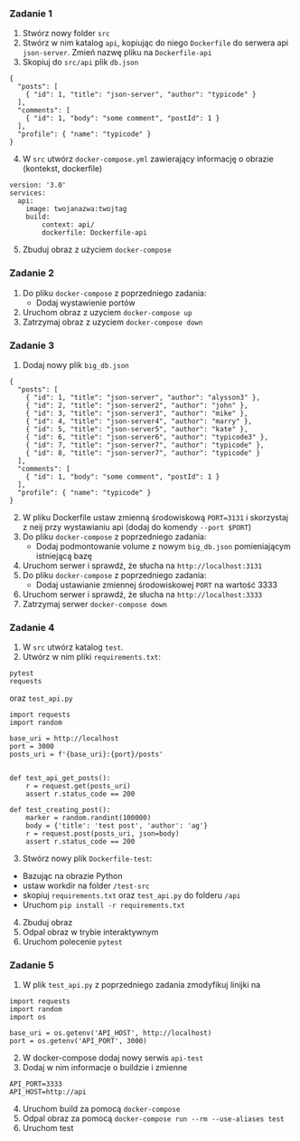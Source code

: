 ### Zadanie 1
1. Stwórz nowy folder `src`
2. Stwórz w nim katalog `api`, kopiując do niego `Dockerfile` do serwera api `json-server`. Zmień nazwę pliku na `Dockerfile-api`
3. Skopiuj do `src/api` plik `db.json`
```
{
  "posts": [
    { "id": 1, "title": "json-server", "author": "typicode" }
  ],
  "comments": [
    { "id": 1, "body": "some comment", "postId": 1 }
  ],
  "profile": { "name": "typicode" }
}
``` 
4. W `src` utwórz `docker-compose.yml` zawierający informację o obrazie (kontekst, dockerfile)
```
version: '3.0'
services:
  api:
    image: twojanazwa:twojtag
    build: 
        context: api/
        dockerfile: Dockerfile-api
```
5. Zbuduj obraz z użyciem `docker-compose`

### Zadanie 2 
1. Do pliku `docker-compose` z poprzedniego zadania:
	- Dodaj wystawienie portów
2. Uruchom obraz z uzyciem `docker-compose up`
3. Zatrzymaj obraz z uzyciem `docker-compose down`

### Zadanie 3
1. Dodaj nowy plik `big_db.json`
```
{
  "posts": [
    { "id": 1, "title": "json-server", "author": "alysson3" },
    { "id": 2, "title": "json-server2", "author": "john" },
    { "id": 3, "title": "json-server3", "author": "mike" },
    { "id": 4, "title": "json-server4", "author": "marry" },
    { "id": 5, "title": "json-server5", "author": "kate" },
    { "id": 6, "title": "json-server6", "author": "typicode3" },
    { "id": 7, "title": "json-server7", "author": "typicode" },
    { "id": 8, "title": "json-server7", "author": "typicode" }
  ],
  "comments": [
    { "id": 1, "body": "some comment", "postId": 1 }
  ],
  "profile": { "name": "typicode" }
}
```
2. W pliku Dockerfile ustaw zmienną środowiskową `PORT=3131` i skorzystaj z neij przy wystawianiu api (dodaj do komendy `--port $PORT`)
3. Do pliku `docker-compose` z poprzedniego zadania:
	- Dodaj podmontowanie volume z nowym `big_db.json` pomieniającym istniejącą bazę
4. Uruchom serwer i sprawdź, że słucha na `http://localhost:3131`
5. Do pliku `docker-compose` z poprzedniego zadania:
	- Dodaj ustawianie zmiennej środowiskowej `PORT` na wartość 3333
6. Uruchom serwer i sprawdź, że słucha na `http://localhost:3333`
7. Zatrzymaj serwer `docker-compose down`

### Zadanie 4
1. W `src` utwórz katalog `test`.
2. Utwórz w nim pliki `requirements.txt`:
```
pytest
requests
```
oraz `test_api.py`
```
import requests
import random

base_uri = http://localhost
port = 3000
posts_uri = f'{base_uri}:{port}/posts'


def test_api_get_posts():
	r = request.get(posts_uri)
	assert r.status_code == 200

def test_creating_post():
	marker = random.randint(100000)
	body = {'title': 'test post', 'author': 'ag'}
	r = request.post(posts_uri, json=body)
	assert r.status_code == 200
```

3. Stwórz nowy plik `Dockerfile-test`:
* Bazując na obrazie Python
* ustaw workdir na folder `/test-src`
* skopiuj `requirements.txt` oraz `test_api.py` do folderu `/api`
* Uruchom `pip install -r requirements.txt`
4. Zbuduj obraz
5. Odpal obraz w trybie interaktywnym
6. Uruchom polecenie `pytest`

### Zadanie 5
1. W plik `test_api.py` z poprzedniego zadania zmodyfikuj linijki na 
```
import requests
import random
import os

base_uri = os.getenv('API_HOST', http://localhost)
port = os.getenv('API_PORT', 3000)
```
2. W docker-compose dodaj nowy serwis `api-test`
3. Dodaj w nim informacje o buildzie i zmienne
```
API_PORT=3333
API_HOST=http://api
```
4. Uruchom build za pomocą `docker-compose`
5. Odpal obraz za pomocą `docker-compose run --rm --use-aliases test`
6. Uruchom test

